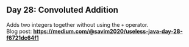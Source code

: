 ## Day 28: Convoluted Addition
Adds two integers together without using the `+` operator.  
Blog post: **<https://medium.com/@savim2020/useless-java-day-28-f6721dc64f1>**

